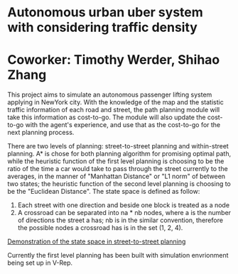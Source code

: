 # Autonomous urban uber system with considering traffic density
# Coworker: Timothy Werder, Shihao Zhang

This project aims to simulate an autonomous passenger lifting system applying in NewYork city. With the knowledge of the map and the statistic traffic information of each road and street, the path planning module will take this information as cost-to-go. The module will also update the cost-to-go with the agent's experience, and use that as the cost-to-go for the next planning process. 

There are two levels of planning: street-to-street planning and within-street planning. A* is chose for both planning algorithm for promising optimal path, while the heuristic function of the first level planning is choosing to be the ratio of the time a car would take to pass through the street currently to the averages, in the manner of "Manhattan Distance" or "L1 norm" of between two states; the heuristic function of the second level planning is choosing to be the "Euclidean Distance". The state space is defined as follow:
1. Each street with one direction and beside one block is treated as a node 
2. A crossroad can be separated into na * nb nodes, where a is the number of directions the street a has; nb is in the similar convention, therefore the possible nodes a crossroad has is in the set (1, 2, 4).

[Demonstration of the state space in street-to-street planning](http://github.com/AnnnnnLIiiiiii/uber_lazy/raw/master/state_space_exploration.png)

Currently the first level planning has been built with simulation envrionment being set up in V-Rep.
